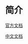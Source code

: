 # 简介

[官方文档](https://www.grpc.io/docs/languages/go/quickstart/)

[中文文档](http://doc.oschina.net/grpc?t=60133)
